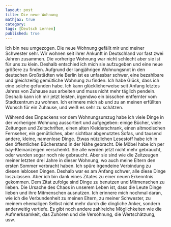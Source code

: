 ```yaml
---
layout: post
title: Die neue Wohnung
mathjax: true
category:
tags: [Deutsch Lernen]
published: true
---
```


Ich bin neu umgezogen. Die neue Wohnung gefällt mir und meiner Schwester sehr. Wir wohnen seit ihrer Ankunft in Deutschland vor fast zwei Jahren zusammen. Die vorherige Wohnung war nicht schlecht aber sie ist für uns zu klein. Deshalb entschied ich mich sie aufzugeben und eine neue größere zu finden. Aufgrund der langjährigen Wohnungsnot in den deutschen Großstädten wie Berlin ist es unfassbar schwer, eine bezahlbare und gleichzeitig gemütliche Wohnung zu finden. Ich habe Glück, dass ich eine solche gefunden habe. Ich kann glücklicherweise seit Anfang letztes Jahres von Zuhause aus arbeiten und muss nicht mehr täglich pendeln. Deshalb kann ich mir jetzt leisten, irgendwo ein bisschen entfernter vom Stadtzentrum zu wohnen. Ich erinnere mich ab und zu an meinen erfüllten Wunsch für ein Zuhause, und weiß es sehr zu schätzen.

Während des Einpackens vor dem Wohnungsumzug habe ich viele Dinge in der vorherigen Wohnung aussortiert und aufgegeben: einige Bücher, viele Zeitungen und Zeitschriften, einen alten Kleiderschrank, einen altmodischen Fernseher, ein gemütliches, aber sichtbar abgenutztes Sofas, und tausend andere, kleine, namenlose Dinge. Etwas nützlichen Lesestoff habe ich in den öffentlichen Bücherstand in der Nähe gebracht. Die Möbel habe ich per bay-Kleinanzeigen verschenkt. Sie alle werden jetzt nicht mehr gebraucht, oder wurden sogar noch nie gebraucht. Aber sie sind wie die Zeitzeugen meiner letzten drei Jahre in dieser Wohnung, wo auch meine Eltern den ersten Sommer verbracht haben. Ich spüre irgendeine Verbindung zu diesen leblosen Dingen. Deshalb war es am Anfang schwer, alle diese Dinge loszulassen. Aber ich bin dank eines Zitates zu einer neuen Erkenntnis gekommen. Dem Zitat zufolge sind Dinge zu benutzen und Mitmenschen zu lieben. Die Ursache des Chaos in unserem Leben ist, dass die Leute Dinge lieben und ihre Mitmenschen ausnutzen. Ich erinnere mich nochmal daran, wie ich die Verbundenheit zu meinen Eltern, zu meiner Schwester, zu meinem ehemaligen Selbst nicht mehr durch die dingliche Anker, sondern anderweitig vertiefe. Es gibt noch andere zahlreiche Möglichkeiten wie die Aufmerksamkeit, das Zuhören und die Versöhnung, die Wertschätzung, usw.